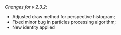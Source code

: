 _Changes for v 2.3.2_:
- Adjusted draw method for perspective histogram;
- Fixed minor bug in particles processing algorithm;
- New identity applied
